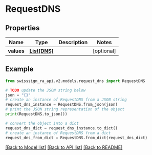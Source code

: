# RequestDNS


## Properties

Name | Type | Description | Notes
------------ | ------------- | ------------- | -------------
**values** | [**List[DNS]**](DNS.md) |  | [optional] 

## Example

```python
from swisssign_ra_api.v2.models.request_dns import RequestDNS

# TODO update the JSON string below
json = "{}"
# create an instance of RequestDNS from a JSON string
request_dns_instance = RequestDNS.from_json(json)
# print the JSON string representation of the object
print(RequestDNS.to_json())

# convert the object into a dict
request_dns_dict = request_dns_instance.to_dict()
# create an instance of RequestDNS from a dict
request_dns_from_dict = RequestDNS.from_dict(request_dns_dict)
```
[[Back to Model list]](../README.md#documentation-for-models) [[Back to API list]](../README.md#documentation-for-api-endpoints) [[Back to README]](../README.md)


